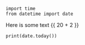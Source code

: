 ```{exec_python}
import time
from datetime import date

```

Here is some text {{ 20 + 2 }}



```{exec_python}
print(date.today())

```
